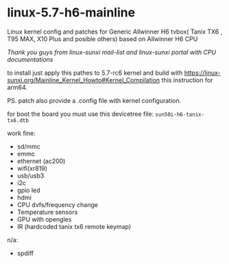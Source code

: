 # linux-5.7-h6-mainline
Linux kernel config and patches for Generic Allwinner H6 tvbox( Tanix TX6 , T95 MAX, X10 Plus and posible others) based on Allwinner H6 CPU

_Thank you guys from linux-sunxi mail-list and linux-sunxi portal with CPU documentations_

to install just apply this pathes to 5.7-rc6 kernel
 and build with https://linux-sunxi.org/Mainline_Kernel_Howto#Kernel_Compilation this instruction for arm64.

PS. patch also provide a .config file with kernel configuration.


for boot the board you must use this devicetree file:
`sun50i-h6-tanix-tx6.dtb`

work fine:
 * sd/mmc
 * emmc
 * ethernet (ac200)
 * wifi(xr819)
 * usb/usb3
 * i2c
 * gpio led
 * hdmi
 * CPU dvfs/frequency change
 * Temperature sensors
 * GPU with opengles
 * IR (hardcoded tanix tx6 remote keymap)

n/a:
 * spdiff
